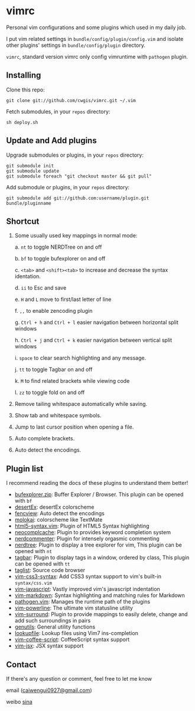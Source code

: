 vimrc
=====
Personal vim configurations and some plugins which used in my daily job.

I put vim related settings in `bundle/config/plugin/config.vim` and isolate other plugins' settings in `bundle/config/plugin` directory.

`vimrc`, standard version vimrc only config vimruntime with `pathogen` plugin.

Installing
----------
Clone this repo:

    git clone git://github.com/cwgis/vimrc.git ~/.vim

Fetch submodules, in your `repos` directory:

    sh deploy.sh

Update and Add plugins
----------------------
Upgrade submodules or plugins, in your `repos` directory:

    git submodule init
    git submodule update
    git submodule foreach "git checkout master && git pull"

Add submodule or plugins, in your `repos` directory:

    git submodule add git://github.com:username/plugin.git bundle/pluginname

Shortcut
--------
1. Some usually used key mappings in normal mode:

    a. `nt` to toggle NERDTree on and off

    b. `bf` to toggle bufexplorer on and off

    c. `<tab>` and `<shift><tab>` to increase and decrease the syntax identation.

    d. `ii` to Esc and save

    e. `H` and `L` move to first/last letter of line

    f. `,,` to enable zencoding plugin

    g. `Ctrl + h` and `Ctrl + l` easier navigation between horizontal split windows

    h. `Ctrl + j` and `Ctrl + k` easier navigation between vertical split windows

    i. `space` to clear search highlighting and any message.

    j. `tt` to toggle Tagbar on and off

    k. `M` to find related brackets while viewing code

    l. `zz` to toggle fold on and off

2. Remove tailing whitespace automatically while saving.

3. Show tab and whitespace symbols.

4. Jump to last cursor position when opening a file.

5. Auto complete brackets.

6. Auto detect the encodings.

Plugin list
-----------

I recommend reading the docs of these plugins to understand them better!

* [bufexplorer.zip](https://github.com/vim-scripts/bufexplorer.zip): Buffer Explorer / Browser. This plugin can be opened with `bf`
* [desertEx](https://github.com/vim-scripts/desertEx): desertEx colorscheme
* [fencview](https://github.com/mbbill/fencview): Auto detect the encodings
* [molokai](https://github.com/tomasr/molokai): colorscheme like TextMate
* [html5-syntax.vim](https://github.com/othree/html5-syntax.vim): Plugin of HTML5 Syntax highlighting
* [neocomplcache](https://github.com/Shougo/neocomplcache): Plugin to provides keyword completion system
* [nerdcommenter](https://github.com/scrooloose/nerdcommenter): Plugin for intensely orgasmic commenting
* [nerdtree](https://github.com/scrooloose/nerdtree): Plugin to display a tree explorer for vim, This plugin can be opened with `nt`
* [tagbar](https://github.com/majutsushi/tagbar): Plugin to display tags in a window, ordered by class, This plugin can be opened with `tt`
* [taglist](https://github.com/vim-scripts/taglist.vim): Source code browser
* [vim-css3-syntax](https://github.com/hail2u/vim-css3-syntax): Add CSS3 syntax support to vim's built-in `syntax/css.vim`
* [vim-javascript](https://github.com/pangloss/vim-javascript): Vastly improved vim's javascript indentation
* [vim-markdown](https://github.com/plasticboy/vim-markdown): Syntax highlighting and matching rules for Markdown
* [pathogen.vim](https://github.com/tpope/vim-pathogen): Manages the runtime path of the plugins
* [vim-powerline](https://github.com/Lokaltog/vim-powerline): The ultimate vim statusline utility
* [vim-surround](https://github.com/tpope/vim-surround): Plugin to provide mappings to easily delete, change and add such surroundings in pairs
* [genutils](https://github.com/vim-scripts/genutil): General utility functions
* [lookupfile](https://github.com/vim-scripts/lookupfile): Lookup files using Vim7 ins-completion
* [vim-coffee-script](https://github.com/kchmck/vim-coffee-script.git): CoffeeScript syntax support
* [vim-jsx](https://github.com/mxw/vim-jsx.git): JSX syntax support

Contact
-------
If there's any question or comment, feel free to let me know

email (caiwengui0927@gmail.com)

weibo [sina](http://weibo.com/u/1929039863?wvr=5&)

